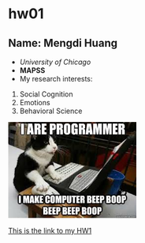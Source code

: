 # hw01

## Name: Mengdi Huang
* *University of Chicago*
* **MAPSS**
* My research interests:
1. Social Cognition
1. Emotions
1. Behavioral Science

![Here's a picture of me and my cat](download-1.jpg)

[This is the link to my HW1](https://github.com/mengdih97/hw01)